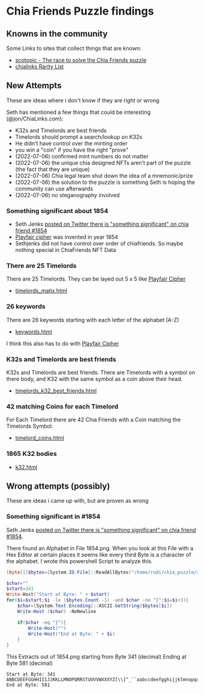 # Chia Friends Puzzle findings

## Knowns in the community

Some Links to sites that collect things that are known:

- [scotopic - The race to solve the Chia Friends puzzle](https://www.scotopic.xyz/the-race-to-solve-the-chia-friends-puzzle/)
- [chialinks Rarity List](https://chialinks.com/chiafriends/)

## New Attempts

These are ideas where i don't know if they are right or wrong

Seth has mentioned a few things that could be interesting (@jon/ChiaLinks.com):

- K32s and Timelords are best friends
- Timelords should prompt a search/lookup on K32s
- He didn’t have control over the minting order
- you win a "coin" if you have the right "prove"
- (2022-07-06) confirmed mint numbers do not matter
- (2022-07-06) the unique chia designed NFTs aren’t part of the puzzle (the fact that they are unique)
- (2022-07-06) Chia legal team shut down the idea of a mnemonic/prize
- (2022-07-06) the solution to the puzzle is something Seth is hoping the community can use afterwards
- (2022-07-06) no steganography involved

### Something significant about 1854
- Seth Jenks [posted on Twitter there is "something significant" on chia friend #1854](https://twitter.com/sethjenks/status/1544891610483556352)
- [Playfair cipher](https://en.wikipedia.org/wiki/Playfair_cipher) was invented in year 1854
- Sethjenks did not have control over order of chiafriends. So maybe nothing special in ChiaFriends NFT Data

### There are 25 Timelords

There are 25 Timelords. They can be layed out 5 x 5 like [Playfair Cipher](https://en.wikipedia.org/wiki/Playfair_cipher)

- [timelords_matix.html](files/out/timelords_matrix.html)

### 26 keywords

There are 26 keywords starting with each letter of the alphabet (A-Z)

- [keywords.html](files/out/keywords.html)

I think this also has to do with [Playfair Cipher](https://en.wikipedia.org/wiki/Playfair_cipher)

### K32s and Timelords are best friends

K32s and Timelords are best friends. There are Timelords with a symbol on there body, and K32 with the same symbol as a coin above their head.

- [timelords_k32_best_friends.html](files/out/timelord_k32_best_friends.html)

### 42 matching Coins for each Timelord

For Each Timelord there are 42 Chia Friends with a Coin matching the Timelords Symbol.

- [timelord_coins.html](files/out/timelord_coins.html)

### 1865 K32 bodies

- [k32.html](files/out/k32.html)


## Wrong attempts (possibly)

These are ideas i came up with, but are proven as wrong

### Something significant in #1854

Seth Jenks [posted on Twitter there is "something significant" on chia friend #1854](https://twitter.com/sethjenks/status/1544891610483556352).

There found an Alphabet in File 1854.png. When you look at this File with a Hex Editor at certain places it seems like every third Byte is a character of the alphabet. I wrote this powershell Script to analyze this.

```powershell
[byte[]]$bytes=[System.IO.File]::ReadAllBytes("/home/rudi/chia_puzzle/all_files/1854.png")

$char=""
$start=341
Write-Host("Start at Byte: " + $start)
for($i=$start;$i -le ($bytes.Count -1) -and $char -ne "}";$i=$i+3){
    $char=[System.Text.Encoding]::ASCII.GetString($bytes[$i])
    Write-Host ($char) -NoNewline

    if($char -eq "}"){
        Write-Host("")
        Write-Host("End at Byte: " + $i)
    }
}
```

This Extracts out of 1854.png starting from Byte 341 (decimal) Ending at Byte 581 (decimal)

```
Start at Byte: 341
ABBCDEEFGGHHIIIJJKKLLMNOPQRRSTUUVVWXXXYZ[\\]^_``aabccdeefgghijjklmnopqrrsstuvxy{}
End at Byte: 581
```
